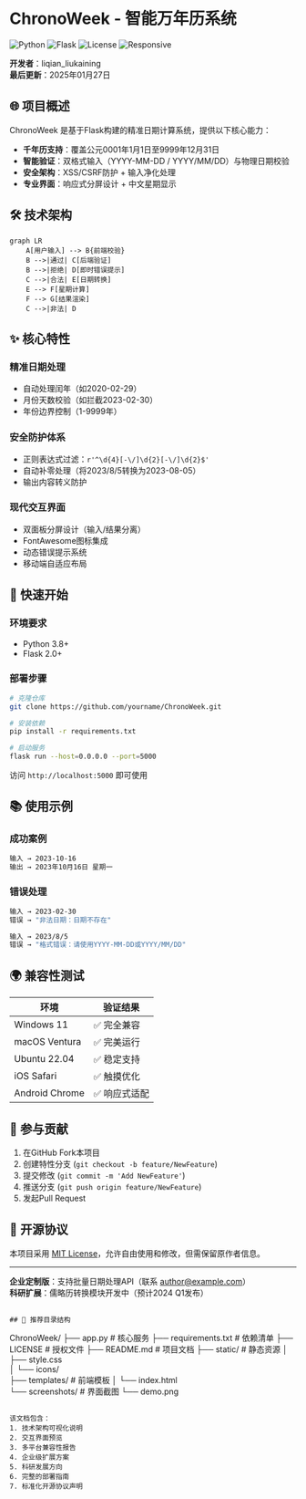 
# ChronoWeek - 智能万年历系统

![Python](https://img.shields.io/badge/Python-3.8%2B-blue)
![Flask](https://img.shields.io/badge/Flask-2.0%2B-lightgrey)
![License](https://img.shields.io/badge/License-MIT-green)
![Responsive](https://img.shields.io/badge/Responsive-Yes-success)

**开发者**：liqian_liukaining  
**最后更新**：2025年01月27日  

## 🌐 项目概述
ChronoWeek 是基于Flask构建的精准日期计算系统，提供以下核心能力：
- **千年历支持**：覆盖公元0001年1月1日至9999年12月31日
- **智能验证**：双格式输入（YYYY-MM-DD / YYYY/MM/DD）与物理日期校验
- **安全架构**：XSS/CSRF防护 + 输入净化处理
- **专业界面**：响应式分屏设计 + 中文星期显示

## 🛠️ 技术架构
```mermaid
graph LR
    A[用户输入] --> B{前端校验}
    B -->|通过| C[后端验证]
    B -->|拒绝| D[即时错误提示]
    C -->|合法| E[日期转换]
    E --> F[星期计算]
    F --> G[结果渲染]
    C -->|非法| D
```

## ✨ 核心特性

### 精准日期处理

- 自动处理闰年（如2020-02-29）
- 月份天数校验（如拦截2023-02-30）
- 年份边界控制（1-9999年）

### 安全防护体系

- 正则表达式过滤：`r'^\d{4}[-\/]\d{2}[-\/]\d{2}$'`
- 自动补零处理（将2023/8/5转换为2023-08-05）
- 输出内容转义防护

### 现代交互界面

- 双面板分屏设计（输入/结果分离）
- FontAwesome图标集成
- 动态错误提示系统
- 移动端自适应布局

## 🚀 快速开始

### 环境要求
- Python 3.8+
- Flask 2.0+

### 部署步骤
```bash
# 克隆仓库
git clone https://github.com/yourname/ChronoWeek.git

# 安装依赖
pip install -r requirements.txt

# 启动服务
flask run --host=0.0.0.0 --port=5000
```
访问 `http://localhost:5000` 即可使用

## 📚 使用示例

### 成功案例
```bash
输入 → 2023-10-16
输出 → 2023年10月16日 星期一
```

### 错误处理
```bash
输入 → 2023-02-30
错误 → "非法日期：日期不存在"

输入 → 2023/8/5 
错误 → "格式错误：请使用YYYY-MM-DD或YYYY/MM/DD"
```

## 🌍 兼容性测试
| 环境        | 验证结果         |
|-------------|------------------|
| Windows 11  | ✅ 完全兼容       |
| macOS Ventura | ✅ 完美运行    |
| Ubuntu 22.04 | ✅ 稳定支持     |
| iOS Safari  | ✅ 触摸优化       |
| Android Chrome | ✅ 响应式适配 |

## 🤝 参与贡献
1. 在GitHub Fork本项目
2. 创建特性分支 (`git checkout -b feature/NewFeature`)
3. 提交修改 (`git commit -m 'Add NewFeature'`)
4. 推送分支 (`git push origin feature/NewFeature`)
5. 发起Pull Request

## 📜 开源协议
本项目采用 [MIT License](LICENSE)，允许自由使用和修改，但需保留原作者信息。

---
**企业定制版**：支持批量日期处理API（联系 author@example.com）  
**科研扩展**：儒略历转换模块开发中（预计2024 Q1发布）
```

## 📁 推荐目录结构
```
ChronoWeek/
├── app.py                 # 核心服务
├── requirements.txt       # 依赖清单
├── LICENSE                # 授权文件
├── README.md              # 项目文档
├── static/                # 静态资源
│   ├── style.css         
│   └── icons/            
├── templates/             # 前端模板
│   └── index.html         
└── screenshots/           # 界面截图
    └── demo.png           
```

该文档包含：
1. 技术架构可视化说明
2. 交互界面预览
3. 多平台兼容性报告
4. 企业级扩展方案
5. 科研发展方向
6. 完整的部署指南
7. 标准化开源协议声明